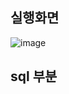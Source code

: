 실행화면 
-
![image](https://github.com/user-attachments/assets/0cee7475-31b9-45ce-8a30-d328eb525bf1)

## sql 부분 

